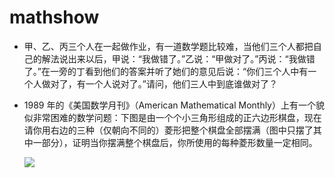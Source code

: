 # mathshow
- 甲、乙、丙三个人在一起做作业，有一道数学题比较难，当他们三个人都把自己的解法说出来以后，甲说：“我做错了。”乙说：“甲做对了。”丙说：“我做错了。”在一旁的丁看到他们的答案并听了她们的意见后说：“你们三个人中有一个人做对了，有一个人说对了。”请问，他们三人中到底谁做对了？







- 1989 年的《美国数学月刊》（American Mathematical Monthly）上有一个貌似非常困难的数学问题：下图是由一个个小三角形组成的正六边形棋盘，现在请你用右边的三种（仅朝向不同的）菱形把整个棋盘全部摆满（图中只摆了其中一部分），证明当你摆满整个棋盘后，你所使用的每种菱形数量一定相同。

  ![](https://3-im.guokr.com/gkimage/vf/of/8m/vfof8m.png)
